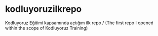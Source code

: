 # kodluyoruzilkrepo
Kodluyoruz Eğitimi kapsamında açtığım ilk repo / (The first repo I opened within the scope of Kodluyoruz Training)
